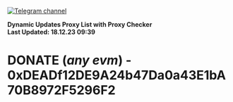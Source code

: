 [![Telegram channel](https://img.shields.io/endpoint?url=https://runkit.io/damiankrawczyk/telegram-badge/branches/master?url=https://t.me/n4z4v0d)](https://t.me/n4z4v0d) 

**Dynamic Updates Proxy List with Proxy Checker**  
**Last Updated: 18.12.23 09:39**

# DONATE (_any evm_) - 0xDEADf12DE9A24b47Da0a43E1bA70B8972F5296F2
